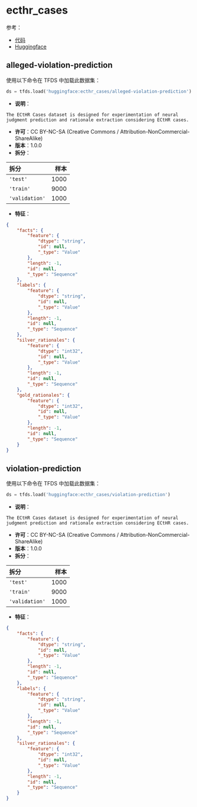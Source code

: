 # ecthr_cases

参考：

- [代码](https://github.com/huggingface/datasets/blob/master/datasets/ecthr_cases)
- [Huggingface](https://huggingface.co/datasets/ecthr_cases)

## alleged-violation-prediction

使用以下命令在 TFDS 中加载此数据集：

```python
ds = tfds.load('huggingface:ecthr_cases/alleged-violation-prediction')
```

- **说明**：

```
The ECtHR Cases dataset is designed for experimentation of neural judgment prediction and rationale extraction considering ECtHR cases.
```

- **许可**：CC BY-NC-SA (Creative Commons / Attribution-NonCommercial-ShareAlike)
- **版本**：1.0.0
- **拆分**：

拆分 | 样本
:-- | --:
`'test'` | 1000
`'train'` | 9000
`'validation'` | 1000

- **特征**：

```json
{
    "facts": {
        "feature": {
            "dtype": "string",
            "id": null,
            "_type": "Value"
        },
        "length": -1,
        "id": null,
        "_type": "Sequence"
    },
    "labels": {
        "feature": {
            "dtype": "string",
            "id": null,
            "_type": "Value"
        },
        "length": -1,
        "id": null,
        "_type": "Sequence"
    },
    "silver_rationales": {
        "feature": {
            "dtype": "int32",
            "id": null,
            "_type": "Value"
        },
        "length": -1,
        "id": null,
        "_type": "Sequence"
    },
    "gold_rationales": {
        "feature": {
            "dtype": "int32",
            "id": null,
            "_type": "Value"
        },
        "length": -1,
        "id": null,
        "_type": "Sequence"
    }
}
```

## violation-prediction

使用以下命令在 TFDS 中加载此数据集：

```python
ds = tfds.load('huggingface:ecthr_cases/violation-prediction')
```

- **说明**：

```
The ECtHR Cases dataset is designed for experimentation of neural judgment prediction and rationale extraction considering ECtHR cases.
```

- **许可**：CC BY-NC-SA (Creative Commons / Attribution-NonCommercial-ShareAlike)
- **版本**：1.0.0
- **拆分**：

拆分 | 样本
:-- | --:
`'test'` | 1000
`'train'` | 9000
`'validation'` | 1000

- **特征**：

```json
{
    "facts": {
        "feature": {
            "dtype": "string",
            "id": null,
            "_type": "Value"
        },
        "length": -1,
        "id": null,
        "_type": "Sequence"
    },
    "labels": {
        "feature": {
            "dtype": "string",
            "id": null,
            "_type": "Value"
        },
        "length": -1,
        "id": null,
        "_type": "Sequence"
    },
    "silver_rationales": {
        "feature": {
            "dtype": "int32",
            "id": null,
            "_type": "Value"
        },
        "length": -1,
        "id": null,
        "_type": "Sequence"
    }
}
```
